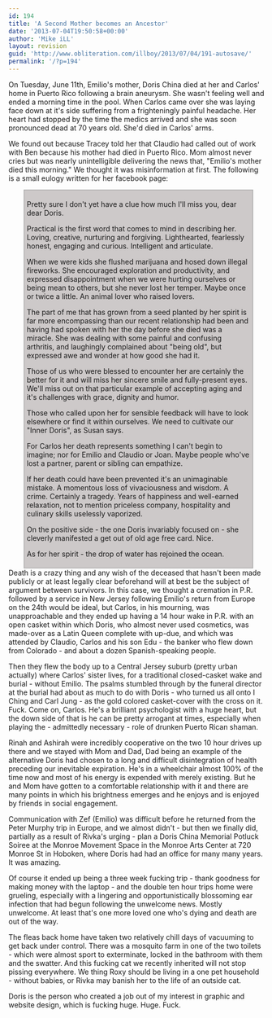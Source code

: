 ```yaml
---
id: 194
title: 'A Second Mother becomes an Ancestor'
date: '2013-07-04T19:50:58+00:00'
author: 'Mike iLL'
layout: revision
guid: 'http://www.obliteration.com/illboy/2013/07/04/191-autosave/'
permalink: '/?p=194'
---
```


On Tuesday, June 11th, Emilio's mother, Doris China died at her and Carlos' home in Puerto Rico following a brain aneurysm. She wasn't feeling well and ended a morning time in the pool. When Carlos came over she was laying face down at it's side suffering from a frighteningly painful headache. Her heart had stopped by the time the medics arrived and she was soon pronounced dead at 70 years old. She'd died in Carlos' arms.

We found out because Tracey told her that Claudio had called out of work with Ben because his mother had died in Puerto Rico. Mom almost never cries but was nearly unintelligible delivering the news that, "Emilio's mother died this morning." We thought it was misinformation at first. The following is a small eulogy written for her facebook page:
<div style="width: 440px; background-color: #cdc9c9; margin-left: 30px; border: 1px solid #999; padding: 5px;">

Pretty sure I don't yet have a clue how much I'll miss you, dear dear Doris.

Practical is the first word that comes to mind in describing her. Loving, creative, nurturing and forgiving. Lighthearted, fearlessly honest, engaging and curious. Intelligent and articulate.

When we were kids she flushed marijuana and hosed down illegal fireworks. She encouraged exploration and productivity, and expressed disappointment when we were hurting ourselves or being mean to others, but she never lost her temper. Maybe once or twice a little. An animal lover who raised lovers.

The part of me that has grown from a seed planted by her spirit is far more encompassing than our recent relationship had been and having had spoken with her the day before she died was a miracle. She was dealing with some painful and confusing arthritis, and laughingly complained about "being old", but expressed awe and wonder at how good she had it.

Those of us who were blessed to encounter her are certainly the better for it and will miss her sincere smile and fully-present eyes. We'll miss out on that particular example of accepting aging and it's challenges with grace, dignity and humor.

Those who called upon her for sensible feedback will have to look elsewhere or find it within ourselves. We need to cultivate our "Inner Doris", as Susan says.

For Carlos her death represents something I can't begin to imagine; nor for Emilio and Claudio or Joan. Maybe people who've lost a partner, parent or sibling can empathize.

If her death could have been prevented it's an unimaginable mistake. A momentous loss of vivaciousness and wisdom. A crime. Certainly a tragedy. Years of happiness and well-earned relaxation, not to mention priceless company, hospitality and culinary skills uselessly vaporized.

On the positive side - the one Doris invariably focused on - she cleverly manifested a get out of old age free card. Nice.

As for her spirit - the drop of water has rejoined the ocean.

</div>
Death is a crazy thing and any wish of the deceased that hasn't been made publicly or at least legally clear beforehand will at best be the subject of argument between survivors. In this case, we thought a cremation in P.R. followed by a service in New Jersey following Emilio's return from Europe on the 24th would be ideal, but Carlos, in his mourning, was unapproachable and they ended up having a 14 hour wake in P.R. with an open casket within which Doris, who almost never used cosmetics, was made-over as a Latin Queen complete with up-due, and which was attended by Claudio, Carlos and his son Edu - the banker who flew down from Colorado - and about a dozen Spanish-speaking people.

Then they flew the body up to a Central Jersey suburb (pretty urban actually) where Carlos' sister lives, for a traditional closed-casket wake and burial - without Emilio. The psalms stumbled through by the funeral director at the burial had about as much to do with Doris - who turned us all onto I Ching and Carl Jung - as the gold colored casket-cover with the cross on it. Fuck. Come on, Carlos. He's a brilliant psychologist with a huge heart, but the down side of that is he can be pretty arrogant at times, especially when playing the - admittedly necessary - role of drunken Puerto Rican shaman.

Rinah and Ashirah were incredibly cooperative on the two 10 hour drives up there and we stayed with Mom and Dad, Dad being an example of the alternative Doris had chosen to a long and difficult disintegration of health preceding our inevitable expiration. He's in a wheelchair almost 100% of the time now and most of his energy is expended with merely existing. But he and Mom have gotten to a comfortable relationship with it and there are many points in which his brightness emerges and he enjoys and is enjoyed by friends in social engagement.

Communication with Zef (Emilio) was difficult before he returned from the Peter Murphy trip in Europe, and we almost didn't - but then we finally did, partially as a result of Rivka's urging - plan a Doris China Memorial Potluck Soiree at the Monroe Movement Space in the Monroe Arts Center at 720 Monroe St in Hoboken, where Doris had had an office for many many years. It was amazing.

Of course it ended up being a three week fucking trip - thank goodness for making money with the laptop - and the double ten hour trips home were grueling, especially with a lingering and opportunistically blossoming ear infection that had begun following the unwelcome news. Mostly unwelcome. At least that's one more loved one who's dying and death are out of the way.

The fleas back home have taken two relatively chill days of vacuuming to get back under control. There was a mosquito farm in one of the two toilets - which were almost sport to exterminate, locked in the bathroom with them and the swatter. And this fucking cat we recently inherited will not stop pissing everywhere. We thing Roxy should be living in a one pet household - without babies, or Rivka may banish her to the life of an outside cat.

Doris is the person who created a job out of my interest in graphic and website design, which is fucking huge. Huge. Fuck.
